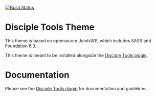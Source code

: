 [![Build Status](https://travis-ci.org/DiscipleTools/disciple-tools-theme.svg?branch=master)](https://travis-ci.org/DiscipleTools/disciple-tools-theme)

# Disciple Tools Theme

This theme is based on opensource JointsWP, which includes SASS and Foundation 6.3.

This theme is meant to be installed alongside the [Disciple Tools plugin](https://github.com/DiscipleTools/disciple-tools).

# Documentation

Please see the [Disciple Tools plugin](https://github.com/DiscipleTools/disciple-tools) for documentation and guidelines.
